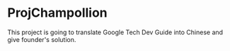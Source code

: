 # ProjChampollion
This project is going to translate Google Tech Dev Guide into Chinese and give founder's solution.
